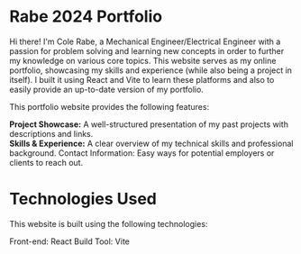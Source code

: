 # Rabe 2024 Portfolio

Hi there! I'm Cole Rabe, a Mechanical Engineer/Electrical Engineer with a passion for problem solving and learning new concepts in order to further my knowledge on various core topics. This website serves as my online portfolio, showcasing my skills and experience (while also being a project in itself). I built it using React and Vite to learn these platforms and also to easily provide an up-to-date version of my portfolio.

This portfolio website provides the following features:

**Project Showcase:** A well-structured presentation of my past projects with descriptions and links.<br />
**Skills & Experience:** A clear overview of my technical skills and professional background.
Contact Information: Easy ways for potential employers or clients to reach out.<br />
# Technologies Used
This website is built using the following technologies:

Front-end: React
Build Tool: Vite